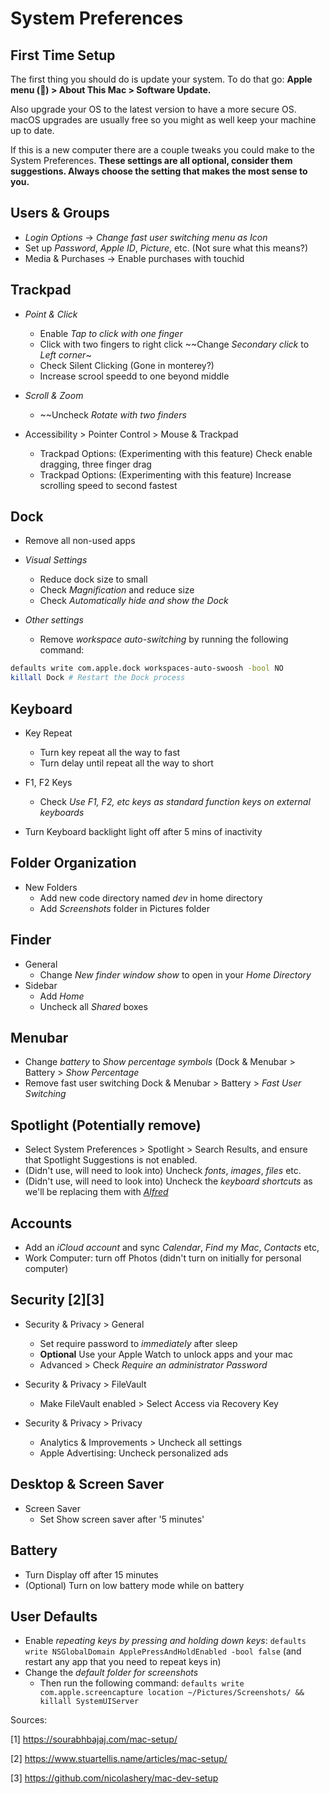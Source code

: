 # System Preferences

## First Time Setup

The first thing you should do is update your system. To do that go:
**Apple menu () > About This Mac > Software Update.**

Also upgrade your OS to the latest version to have a more secure OS. macOS
upgrades are usually free so you might as well keep your machine up to date.

If this is a new computer there are a couple tweaks you could make to the
System Preferences. **These settings are all optional, consider them
suggestions. Always choose the setting that makes the most sense to you.**

## Users & Groups

- _Login Options_ -> _Change fast user switching menu as Icon_
- Set up _Password_, _Apple ID_, _Picture_, etc. (Not sure what this means?)
- Media & Purchases -> Enable purchases with touchid

## Trackpad

- _Point & Click_
  - Enable _Tap to click with one finger_
  - Click with two fingers to right click ~~Change _Secondary click_ to _Left corner_~
  - Check Silent Clicking (Gone in monterey?)
  - Increase scrool speedd to one beyond middle

- _Scroll & Zoom_
  - ~~Uncheck _Rotate with two finders_

- Accessibility > Pointer Control > Mouse & Trackpad
  - Trackpad Options: (Experimenting with this feature) Check enable dragging, three finger drag
  - Trackpad Options: (Experimenting with this feature) Increase scrolling speed to second fastest

## Dock

- Remove all non-used apps

- _Visual Settings_
  - Reduce dock size to small
  - Check _Magnification_ and reduce size
  - Check _Automatically hide and show the Dock_
- _Other settings_
  - Remove _workspace auto-switching_ by running the following command:

```sh
defaults write com.apple.dock workspaces-auto-swoosh -bool NO
killall Dock # Restart the Dock process
```

## Keyboard
- Key Repeat
  - Turn key repeat all the way to fast
  - Turn delay until repeat all the way to short

- F1, F2 Keys
  - Check _Use F1, F2, etc keys as standard function keys on external keyboards_

- Turn Keyboard backlight light off after 5 mins of inactivity

## Folder Organization
- New Folders
  - Add new code directory named _dev_ in home directory
  - Add _Screenshots_ folder in Pictures folder

## Finder
- General
  - Change _New finder window show_ to open in your _Home Directory_
- Sidebar
  - Add _Home_ 
  - Uncheck all _Shared_ boxes

## Menubar

- Change _battery_ to _Show percentage symbols_ (Dock & Menubar > Battery > _Show Percentage_ 
- Remove fast user switching Dock & Menubar > Battery > _Fast User Switching_

## Spotlight (Potentially remove)

- Select System Preferences > Spotlight > Search Results, and ensure that Spotlight Suggestions is not enabled.
- (Didn't use, will need to look into) Uncheck _fonts_, _images_, _files_ etc.
- (Didn't use, will need to look into)  Uncheck the _keyboard shortcuts_ as we'll be replacing them with
  [_Alfred_](https://www.alfredapp.com/)

## Accounts

- Add an _iCloud account_ and sync _Calendar_, _Find my Mac_, _Contacts_ etc, 
- Work Computer: turn off Photos (didn't turn on initially for personal computer)

## Security [2][3]

- Security & Privacy > General
  - Set require password to _immediately_ after sleep 
  - **Optional** Use your Apple Watch to unlock apps and your mac
  - Advanced > Check _Require an administrator Password_

- Security & Privacy > FileVault
  - Make FileVault enabled > Select Access via Recovery Key 

- Security & Privacy > Privacy
  - Analytics & Improvements > Uncheck all settings 
  - Apple Advertising: Uncheck personalized ads

## Desktop & Screen Saver

- Screen Saver
  - Set Show screen saver after '5 minutes' 

## Battery 
- Turn Display off after 15 minutes
- (Optional) Turn on low battery mode while on battery

## User Defaults

- Enable _repeating keys by pressing and holding down keys_: `defaults write
  NSGlobalDomain ApplePressAndHoldEnabled -bool false` (and restart any app
  that you need to repeat keys in)
- Change the _default folder for screenshots_
  - Then run the following command: `defaults write com.apple.screencapture location ~/Pictures/Screenshots/ && killall SystemUIServer`

Sources:

[1] https://sourabhbajaj.com/mac-setup/

[2] https://www.stuartellis.name/articles/mac-setup/

[3] https://github.com/nicolashery/mac-dev-setup
